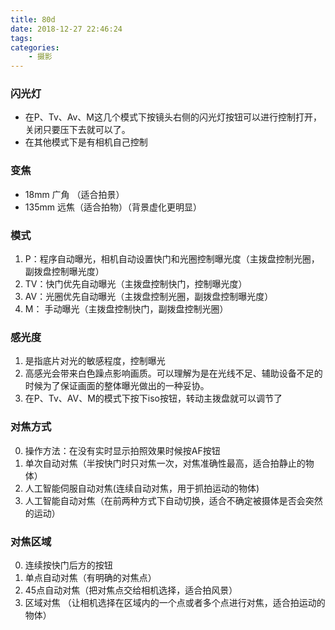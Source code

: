 ```yaml
---
title: 80d
date: 2018-12-27 22:46:24
tags:
categories:
    - 摄影
---
```

### 闪光灯
* 在P、Tv、Av、M这几个模式下按镜头右侧的闪光灯按钮可以进行控制打开，关闭只要压下去就可以了。
* 在其他模式下是有相机自己控制

### 变焦
* 18mm 广角 （适合拍景）
* 135mm 远焦（适合拍物）（背景虚化更明显）

### 模式
1. P：程序自动曝光，相机自动设置快门和光圈控制曝光度（主拨盘控制光圈，副拨盘控制曝光度）
2. TV：快门优先自动曝光（主拨盘控制快门，控制曝光度）
3. AV：光圈优先自动曝光（主拨盘控制光圈，副拨盘控制曝光度）
4. M： 手动曝光（主拨盘控制快门，副拨盘控制光圈）

### 感光度
1. 是指底片对光的敏感程度，控制曝光
2. 高感光会带来白色躁点影响画质。可以理解为是在光线不足、辅助设备不足的时候为了保证画面的整体曝光做出的一种妥协。
3. 在P、Tv、AV、M的模式下按下iso按钮，转动主拨盘就可以调节了

### 对焦方式
0. 操作方法：在没有实时显示拍照效果时候按AF按钮
1. 单次自动对焦（半按快门时只对焦一次，对焦准确性最高，适合拍静止的物体）
2. 人工智能伺服自动对焦(连续自动对焦，用于抓拍运动的物体)
3. 人工智能自动对焦（在前两种方式下自动切换，适合不确定被摄体是否会突然的运动）

### 对焦区域
0. 连续按快门后方的按钮
1. 单点自动对焦（有明确的对焦点）
2. 45点自动对焦（把对焦点交给相机选择，适合拍风景）
3. 区域对焦 （让相机选择在区域内的一个点或者多个点进行对焦，适合拍运动的物体）

